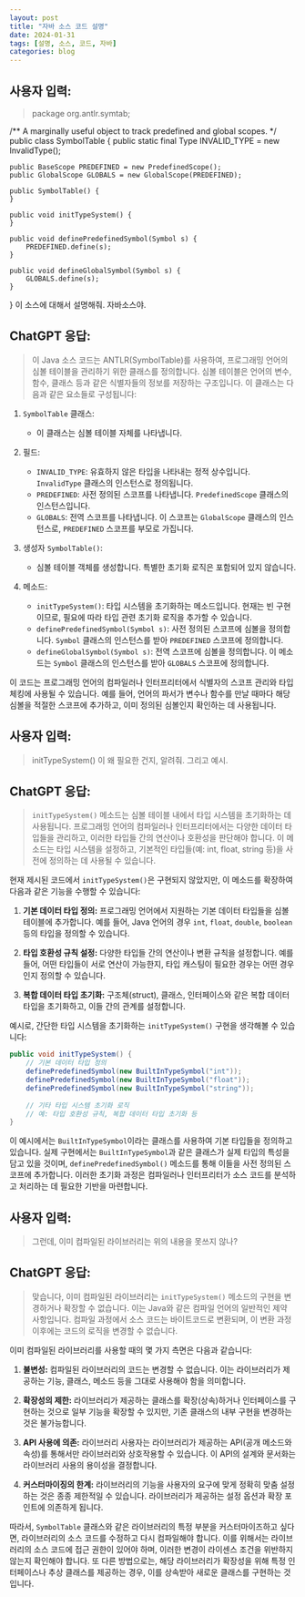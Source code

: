 ```yaml
---
layout: post
title: "자바 소스 코드 설명"
date: 2024-01-31
tags: [설명, 소스, 코드, 자바]
categories: blog
---
```


## 사용자 입력:
> package org.antlr.symtab;

/** A marginally useful object to track predefined and global scopes. */
public class SymbolTable {
	public static final Type INVALID_TYPE = new InvalidType();

	public BaseScope PREDEFINED = new PredefinedScope();
	public GlobalScope GLOBALS = new GlobalScope(PREDEFINED);

	public SymbolTable() {
	}

	public void initTypeSystem() {
	}

	public void definePredefinedSymbol(Symbol s) {
		PREDEFINED.define(s);
	}

	public void defineGlobalSymbol(Symbol s) {
		GLOBALS.define(s);
	}
}
 이 소스에 대해서 설명해줘. 자바소스야.

## ChatGPT 응답:
> 이 Java 소스 코드는 ANTLR(SymbolTable)를 사용하여, 프로그래밍 언어의 심볼 테이블을 관리하기 위한 클래스를 정의합니다. 심볼 테이블은 언어의 변수, 함수, 클래스 등과 같은 식별자들의 정보를 저장하는 구조입니다. 이 클래스는 다음과 같은 요소들로 구성됩니다:

1. `SymbolTable` 클래스:
   - 이 클래스는 심볼 테이블 자체를 나타냅니다.

2. 필드:
   - `INVALID_TYPE`: 유효하지 않은 타입을 나타내는 정적 상수입니다. `InvalidType` 클래스의 인스턴스로 정의됩니다.
   - `PREDEFINED`: 사전 정의된 스코프를 나타냅니다. `PredefinedScope` 클래스의 인스턴스입니다.
   - `GLOBALS`: 전역 스코프를 나타냅니다. 이 스코프는 `GlobalScope` 클래스의 인스턴스로, `PREDEFINED` 스코프를 부모로 가집니다.

3. 생성자 `SymbolTable()`:
   - 심볼 테이블 객체를 생성합니다. 특별한 초기화 로직은 포함되어 있지 않습니다.

4. 메소드:
   - `initTypeSystem()`: 타입 시스템을 초기화하는 메소드입니다. 현재는 빈 구현이므로, 필요에 따라 타입 관련 초기화 로직을 추가할 수 있습니다.
   - `definePredefinedSymbol(Symbol s)`: 사전 정의된 스코프에 심볼을 정의합니다. `Symbol` 클래스의 인스턴스를 받아 `PREDEFINED` 스코프에 정의합니다.
   - `defineGlobalSymbol(Symbol s)`: 전역 스코프에 심볼을 정의합니다. 이 메소드는 `Symbol` 클래스의 인스턴스를 받아 `GLOBALS` 스코프에 정의합니다.

이 코드는 프로그래밍 언어의 컴파일러나 인터프리터에서 식별자의 스코프 관리와 타입 체킹에 사용될 수 있습니다. 예를 들어, 언어의 파서가 변수나 함수를 만날 때마다 해당 심볼을 적절한 스코프에 추가하고, 이미 정의된 심볼인지 확인하는 데 사용됩니다.

## 사용자 입력:
> initTypeSystem() 이 왜 필요한 건지, 알려줘. 그리고 예시.

## ChatGPT 응답:
> `initTypeSystem()` 메소드는 심볼 테이블 내에서 타입 시스템을 초기화하는 데 사용됩니다. 프로그래밍 언어의 컴파일러나 인터프리터에서는 다양한 데이터 타입들을 관리하고, 이러한 타입들 간의 연산이나 호환성을 판단해야 합니다. 이 메소드는 타입 시스템을 설정하고, 기본적인 타입들(예: int, float, string 등)을 사전에 정의하는 데 사용될 수 있습니다.

현재 제시된 코드에서 `initTypeSystem()`은 구현되지 않았지만, 이 메소드를 확장하여 다음과 같은 기능을 수행할 수 있습니다:

1. **기본 데이터 타입 정의:** 프로그래밍 언어에서 지원하는 기본 데이터 타입들을 심볼 테이블에 추가합니다. 예를 들어, Java 언어의 경우 `int`, `float`, `double`, `boolean` 등의 타입을 정의할 수 있습니다.

2. **타입 호환성 규칙 설정:** 다양한 타입들 간의 연산이나 변환 규칙을 설정합니다. 예를 들어, 어떤 타입들이 서로 연산이 가능한지, 타입 캐스팅이 필요한 경우는 어떤 경우인지 정의할 수 있습니다.

3. **복합 데이터 타입 초기화:** 구조체(struct), 클래스, 인터페이스와 같은 복합 데이터 타입을 초기화하고, 이들 간의 관계를 설정합니다.

예시로, 간단한 타입 시스템을 초기화하는 `initTypeSystem()` 구현을 생각해볼 수 있습니다:

```java
public void initTypeSystem() {
    // 기본 데이터 타입 정의
    definePredefinedSymbol(new BuiltInTypeSymbol("int"));
    definePredefinedSymbol(new BuiltInTypeSymbol("float"));
    definePredefinedSymbol(new BuiltInTypeSymbol("string"));
    
    // 기타 타입 시스템 초기화 로직
    // 예: 타입 호환성 규칙, 복합 데이터 타입 초기화 등
}
```

이 예시에서는 `BuiltInTypeSymbol`이라는 클래스를 사용하여 기본 타입들을 정의하고 있습니다. 실제 구현에서는 `BuiltInTypeSymbol`과 같은 클래스가 실제 타입의 특성을 담고 있을 것이며, `definePredefinedSymbol()` 메소드를 통해 이들을 사전 정의된 스코프에 추가합니다. 이러한 초기화 과정은 컴파일러나 인터프리터가 소스 코드를 분석하고 처리하는 데 필요한 기반을 마련합니다.

## 사용자 입력:
> 그런데, 이미 컴파일된 라이브러리는 위의 내용을 못쓰지 않나?

## ChatGPT 응답:
> 맞습니다, 이미 컴파일된 라이브러리는 `initTypeSystem()` 메소드의 구현을 변경하거나 확장할 수 없습니다. 이는 Java와 같은 컴파일 언어의 일반적인 제약 사항입니다. 컴파일 과정에서 소스 코드는 바이트코드로 변환되며, 이 변환 과정 이후에는 코드의 로직을 변경할 수 없습니다.

이미 컴파일된 라이브러리를 사용할 때의 몇 가지 측면은 다음과 같습니다:

1. **불변성:** 컴파일된 라이브러리의 코드는 변경할 수 없습니다. 이는 라이브러리가 제공하는 기능, 클래스, 메소드 등을 그대로 사용해야 함을 의미합니다.

2. **확장성의 제한:** 라이브러리가 제공하는 클래스를 확장(상속)하거나 인터페이스를 구현하는 것으로 일부 기능을 확장할 수 있지만, 기존 클래스의 내부 구현을 변경하는 것은 불가능합니다.

3. **API 사용에 의존:** 라이브러리 사용자는 라이브러리가 제공하는 API(공개 메소드와 속성)를 통해서만 라이브러리와 상호작용할 수 있습니다. 이 API의 설계와 문서화는 라이브러리 사용의 용이성을 결정합니다.

4. **커스터마이징의 한계:** 라이브러리의 기능을 사용자의 요구에 맞게 정확히 맞춤 설정하는 것은 종종 제한적일 수 있습니다. 라이브러리가 제공하는 설정 옵션과 확장 포인트에 의존하게 됩니다.

따라서, `SymbolTable` 클래스와 같은 라이브러리의 특정 부분을 커스터마이즈하고 싶다면, 라이브러리의 소스 코드를 수정하고 다시 컴파일해야 합니다. 이를 위해서는 라이브러리의 소스 코드에 접근 권한이 있어야 하며, 이러한 변경이 라이센스 조건을 위반하지 않는지 확인해야 합니다. 또 다른 방법으로는, 해당 라이브러리가 확장성을 위해 특정 인터페이스나 추상 클래스를 제공하는 경우, 이를 상속받아 새로운 클래스를 구현하는 것입니다.

